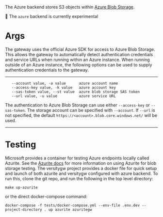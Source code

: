 The Azure backend stores S3 objects within [Azure Blob Storage](https://azure.microsoft.com/en-us/products/storage/blobs).

🧪 The `azure` backend is currently experimental


# Args
The gateway uses the official Azure SDK for access to Azure Blob Storage. This allows the gateway to automatically detect authentication  credentials and service URLs when running within an Azure instance. When running outside of an Azure instance, the following options can be used to supply authentication credentials to the gateway.

***
```
   --account value, -a value      azure account name
   --access-key value, -k value   azure account key
   --sas-token value, --st value  azure blob storage SAS token
   --url value, -u value          azure service URL
```
The authentication to Azure Blob Storage can use either `--access-key` or `--sas-token`. The storage account can be specified with `--account`. If `--url` is not specified, the default `https://<account>.blob.core.windows.net/` will be used.
***

# Testing
Microsoft provides a container for testing Azure endpoints locally called Azurite. See the [Azurite docs](https://learn.microsoft.com/en-us/azure/storage/common/storage-use-azurite?tabs=visual-studio%2Cblob-storage) for more information on using Azurite for blob storage testing. The versitygw project provides a docker file for quick setup and launch of both azurite and versitygw configured with azure backend. To run this, clone the git repo, and run the following in the top level directory:
```
make up-azurite
```
or the direct docker-compose command:
```
docker-compose -f tests/docker-compose.yml --env-file .env.dev --project-directory . up azurite azuritegw
```